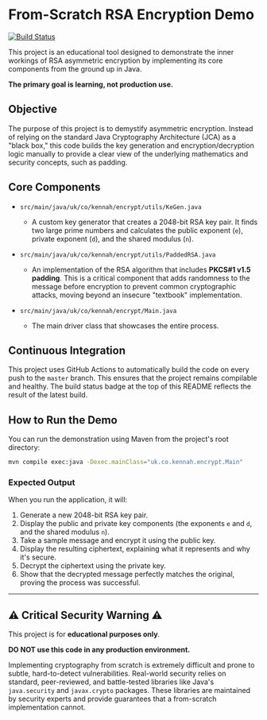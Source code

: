 # From-Scratch RSA Encryption Demo

[![Build Status](https://github.com/TonyKennah/SecureProperties/actions/workflows/maven.yml/badge.svg)](https://github.com/TonyKennah/SecureProperties/actions/workflows/maven.yml)

This project is an educational tool designed to demonstrate the inner workings of RSA asymmetric encryption by implementing its core components from the ground up in Java.

**The primary goal is learning, not production use.**

## Objective

The purpose of this project is to demystify asymmetric encryption. Instead of relying on the standard Java Cryptography Architecture (JCA) as a "black box," this code builds the key generation and encryption/decryption logic manually to provide a clear view of the underlying mathematics and security concepts, such as padding.

## Core Components

-   `src/main/java/uk/co/kennah/encrypt/utils/KeGen.java`
    -   A custom key generator that creates a 2048-bit RSA key pair. It finds two large prime numbers and calculates the public exponent (`e`), private exponent (`d`), and the shared modulus (`n`).

-   `src/main/java/uk/co/kennah/encrypt/utils/PaddedRSA.java`
    -   An implementation of the RSA algorithm that includes **PKCS#1 v1.5 padding**. This is a critical component that adds randomness to the message before encryption to prevent common cryptographic attacks, moving beyond an insecure "textbook" implementation.

-   `src/main/java/uk/co/kennah/encrypt/Main.java`
    -   The main driver class that showcases the entire process.

## Continuous Integration

This project uses GitHub Actions to automatically build the code on every push to the `master` branch. This ensures that the project remains compilable and healthy. The build status badge at the top of this README reflects the result of the latest build.

## How to Run the Demo

You can run the demonstration using Maven from the project's root directory:

```bash
mvn compile exec:java -Dexec.mainClass="uk.co.kennah.encrypt.Main"
```

### Expected Output

When you run the application, it will:
1.  Generate a new 2048-bit RSA key pair.
2.  Display the public and private key components (the exponents `e` and `d`, and the shared modulus `n`).
3.  Take a sample message and encrypt it using the public key.
4.  Display the resulting ciphertext, explaining what it represents and why it's secure.
5.  Decrypt the ciphertext using the private key.
6.  Show that the decrypted message perfectly matches the original, proving the process was successful.

---

## ⚠️ Critical Security Warning ⚠️

This project is for **educational purposes only**.

**DO NOT use this code in any production environment.**

Implementing cryptography from scratch is extremely difficult and prone to subtle, hard-to-detect vulnerabilities. Real-world security relies on standard, peer-reviewed, and battle-tested libraries like Java's `java.security` and `javax.crypto` packages. These libraries are maintained by security experts and provide guarantees that a from-scratch implementation cannot.